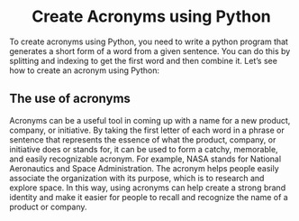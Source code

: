 <h1 align="center"> Create Acronyms using Python</h1>

<p>
To create acronyms using Python, you need to write a python program that generates a short form of a word from a given sentence. You can do this by splitting and indexing to get the first word and then combine it. Let’s see how to create an acronym using Python:
</p>
<h2> The use of acronyms </h2>
<p> 
Acronyms can be a useful tool in coming up with a name for a new product, company, or initiative. By taking the first letter of each word in a phrase or sentence that represents the essence of what the product, company, or initiative does or stands for, it can be used to form a catchy, memorable, and easily recognizable acronym. For example, NASA stands for National Aeronautics and Space Administration. The acronym helps people easily associate the organization with its purpose, which is to research and explore space. In this way, using acronyms can help create a strong brand identity and make it easier for people to recall and recognize the name of a product or company.
</p>

